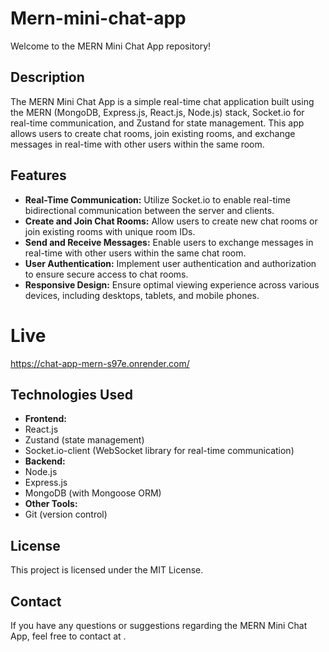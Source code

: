 ﻿# Mern-mini-chat-app

Welcome to the MERN Mini Chat App repository!

## Description

The MERN Mini Chat App is a simple real-time chat application built using the MERN (MongoDB, Express.js, React.js, Node.js) stack, Socket.io for real-time communication, and Zustand for state management. This app allows users to create chat rooms, join existing rooms, and exchange messages in real-time with other users within the same room.

## Features

- **Real-Time Communication:** Utilize Socket.io to enable real-time bidirectional communication between the server and clients.
- **Create and Join Chat Rooms:** Allow users to create new chat rooms or join existing rooms with unique room IDs.
- **Send and Receive Messages:** Enable users to exchange messages in real-time with other users within the same chat room.
- **User Authentication:** Implement user authentication and authorization to ensure secure access to chat rooms.
- **Responsive Design:** Ensure optimal viewing experience across various devices, including desktops, tablets, and mobile phones.

# Live
https://chat-app-mern-s97e.onrender.com/


## Technologies Used

- **Frontend:**
- React.js
- Zustand (state management)
- Socket.io-client (WebSocket library for real-time communication)
- **Backend:**
- Node.js
- Express.js
- MongoDB (with Mongoose ORM)
- **Other Tools:**
- Git (version control)


## License

This project is licensed under the MIT License. 
## Contact

If you have any questions or suggestions regarding the MERN Mini Chat App, feel free to contact at .


